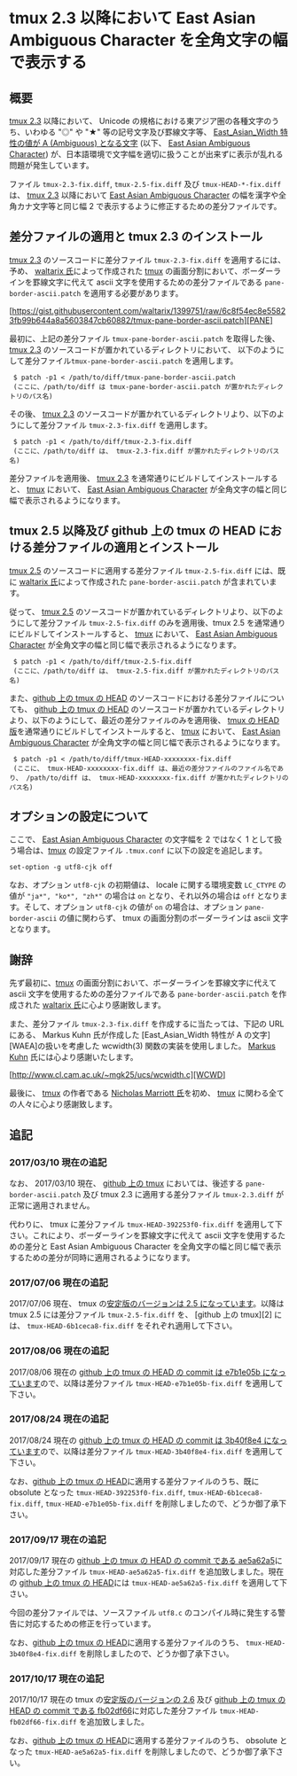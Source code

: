 # tmux 2.3 以降において East Asian Ambiguous Character を全角文字の幅で表示する

## 概要

[tmux 2.3][TMUX] 以降において、 Unicode の規格における東アジア圏の各種文字のうち、いわゆる "◎" や "★" 等の記号文字及び罫線文字等、 [East_Asian_Width 特性の値が A (Ambiguous) となる文字][EAWA] (以下、 [East Asian Ambiguous Character][EAWA]) が、日本語環境で文字幅を適切に扱うことが出来ずに表示が乱れる問題が発生しています。

ファイル ```tmux-2.3-fix.diff```, ```tmux-2.5-fix.diff``` 及び ```tmux-HEAD-*-fix.diff``` は、 [tmux 2.3][TMUX] 以降において [East Asian Ambiguous Character][EAWA] の幅を漢字や全角カナ文字等と同じ幅 2 で表示するように修正するための差分ファイルです。

## 差分ファイルの適用と tmux 2.3 のインストール

[tmux 2.3][TMUX] のソースコードに差分ファイル ```tmux-2.3-fix.diff``` を適用するには、予め、 [waltarix 氏][WALT]によって作成された [tmux][TMUX] の画面分割において、ボーダーラインを罫線文字に代えて ascii 文字を使用するための差分ファイルである ```pane-border-ascii.patch``` を適用する必要があります。 

[https://gist.githubusercontent.com/waltarix/1399751/raw/6c8f54ec8e55823fb99b644a8a5603847cb60882/tmux-pane-border-ascii.patch][PANE]

最初に、上記の差分ファイル ```tmux-pane-border-ascii.patch``` を取得した後、[tmux 2.3][TMUX] のソースコードが置かれているディレクトリにおいて、
以下のようにして差分ファイル```tmux-pane-border-ascii.patch``` を適用します。

```
 $ patch -p1 < /path/to/diff/tmux-pane-border-ascii.patch
 (ここに、/path/to/diff は tmux-pane-border-ascii.patch が置かれたディレクトリのパス名)
```

その後、 [tmux 2.3][TMUX] のソースコードが置かれているディレクトリより、以下のようにして差分ファイル ```tmux-2.3-fix.diff``` を適用します。

```
 $ patch -p1 < /path/to/diff/tmux-2.3-fix.diff
 (ここに、/path/to/diff は、 tmux-2.3-fix.diff が置かれたディレクトリのパス名)
```

差分ファイルを適用後、 [tmux 2.3][TMUX] を通常通りにビルドしてインストールすると、 [tmux][TMUX] において、 [East Asian Ambiguous Character][EAWA] が全角文字の幅と同じ幅で表示されるようになります。

## tmux 2.5 以降及び github 上の tmux の HEAD における差分ファイルの適用とインストール

[tmux 2.5][TMUX] のソースコードに適用する差分ファイル ```tmux-2.5-fix.diff``` には、既に [waltarix 氏][WALT]によって作成された ```pane-border-ascii.patch``` が含まれています。

従って、 [tmux 2.5][TMUX] のソースコードが置かれているディレクトリより、以下のようにして差分ファイル ```tmux-2.5-fix.diff``` のみを適用後、tmux 2.5 を通常通りにビルドしてインストールすると、 [tmux][TMUX] において、 [East Asian Ambiguous Character][EAWA] が全角文字の幅と同じ幅で表示されるようになります。

```
 $ patch -p1 < /path/to/diff/tmux-2.5-fix.diff
 (ここに、/path/to/diff は、 tmux-2.5-fix.diff が置かれたディレクトリのパス名)
```

また、[github 上の tmux の HEAD][TMRP] のソースコードにおける差分ファイルについても、 [github 上の tmux の HEAD][TMRP] のソースコードが置かれているディレクトリより、以下のようにして、最近の差分ファイルのみを適用後、 [tmux の HEAD 版][TMRP]を通常通りにビルドしてインストールすると、 [tmux][TMUX] において、 [East Asian Ambiguous Character][EAWA] が全角文字の幅と同じ幅で表示されるようになります。

```
 $ patch -p1 < /path/to/diff/tmux-HEAD-xxxxxxxx-fix.diff
 (ここに、 tmux-HEAD-xxxxxxxx-fix.diff は、最近の差分ファイルのファイル名であり、 /path/to/diff は、 tmux-HEAD-xxxxxxxx-fix.diff が置かれたディレクトリのパス名)
```

## オプションの設定について

ここで、 [East Asian Ambiguous Character][EAWA] の文字幅を 2 ではなく 1 として扱う場合は、[tmux][TMUX] の設定ファイル ```.tmux.conf``` に以下の設定を追記します。

```
set-option -g utf8-cjk off
```

なお、オプション ```utf8-cjk``` の初期値は、 locale に関する環境変数 ```LC_CTYPE``` の値が ```"ja*", "ko*", "zh*"``` の場合は ```on``` となり、それ以外の場合は ```off``` となります。そして、オプション ```utf8-cjk``` の値が ```on``` の場合は、オプション ```pane-border-ascii``` の値に関わらず、 tmux の画面分割のボーダーラインは ascii 文字となります。

## 謝辞

先ず最初に、[tmux][TMUX] の画面分割において、ボーダーラインを罫線文字に代えて ascii 文字を使用するための差分ファイルである ```pane-border-ascii.patch``` を作成された [waltarix 氏][WALT]に心より感謝致します。

また、差分ファイル ```tmux-2.3-fix.diff``` を作成するに当たっては、下記の URL にある、 Markus Kuhn 氏が作成した [East_Asian_Width 特性が A の文字][WAEA]の扱いを考慮した wcwidth(3) 関数の実装を使用しました。 [Markus Kuhn][DRMK] 氏には心より感謝いたします。

[http://www.cl.cam.ac.uk/~mgk25/ucs/wcwidth.c][WCWD]

最後に、 [tmux][TMUX] の作者である [Nicholas Marriott 氏][NICM]を初め、 [tmux][TMUX] に関わる全ての人々に心より感謝致します。

## 追記

### 2017/03/10 現在の追記

なお、 2017/03/10 現在、 [github 上の tmux][TMRP] においては、後述する ```pane-border-ascii.patch``` 及び tmux 2.3 に適用する差分ファイル ```tmux-2.3.diff``` が正常に適用されません。

代わりに、 tmux に差分ファイル ```tmux-HEAD-392253f0-fix.diff``` を適用して下さい。これにより、ボーダーラインを罫線文字に代えて ascii 文字を使用するための差分と East Asian Ambiguous Character を全角文字の幅と同じ幅で表示するための差分が同時に適用されるようになります。

### 2017/07/06 現在の追記

2017/07/06 現在、 tmux の[安定版のバージョンは 2.5 になっています][TM25]。以降は tmux 2.5 には差分ファイル ```tmux-2.5-fix.diff``` を、 [github 上の tmux][2] には、 ```tmux-HEAD-6b1ceca8-fix.diff``` をそれぞれ適用して下さい。

### 2017/08/06 現在の追記

2017/08/06 現在の [github 上の tmux の HEAD の commit は e7b1e05b になっています][TMRP]ので、以降は差分ファイル ```tmux-HEAD-e7b1e05b-fix.diff``` を適用して下さい。

### 2017/08/24 現在の追記

2017/08/24 現在の [github 上の tmux の HEAD の commit は 3b40f8e4 になっています][TMRP]ので、以降は差分ファイル ```tmux-HEAD-3b40f8e4-fix.diff``` を適用して下さい。

なお、[github 上の tmux の HEAD][TMRP]に適用する差分ファイルのうち、既に obsolute となった ```tmux-HEAD-392253f0-fix.diff```, ```tmux-HEAD-6b1ceca8-fix.diff```, ```tmux-HEAD-e7b1e05b-fix.diff``` を削除しましたので、どうか御了承下さい。

### 2017/09/17 現在の追記

2017/09/17 現在の [github 上の tmux の HEAD の commit である ae5a62a5][TMRP]に対応した差分ファイル ```tmux-HEAD-ae5a62a5-fix.diff``` を追加致しました。現在の [github 上の tmux の HEAD][TMRP]には ```tmux-HEAD-ae5a62a5-fix.diff``` を適用して下さい。

今回の差分ファイルでは、ソースファイル ```utf8.c``` のコンパイル時に発生する警告に対応するための修正を行っています。

なお、[github 上の tmux の HEAD][TMRP]に適用する差分ファイルのうち、 ```tmux-HEAD-3b40f8e4-fix.diff``` を削除しましたので、どうか御了承下さい。

### 2017/10/17 現在の追記

2017/10/17 現在の tmux の[安定版のバージョンの 2.6][TM26] 及び [github 上の tmux の HEAD の commit である fb02df66][TMRP]に対応した差分ファイル ```tmux-HEAD-fb02df66-fix.diff``` を追加致しました。

なお、[github 上の tmux の HEAD][TMRP]に適用する差分ファイルのうち、 obsolute となった ```tmux-HEAD-ae5a62a5-fix.diff``` を削除しましたので、どうか御了承下さい。

<!-- 外部リンク一覧 -->

[TMUX]:http://tmux.github.io/
[EAWA]:http://www.unicode.org/reports/tr11/#Ambiguous
[TMRP]:https://github.com/tmux/tmux.git
[TM25]:https://github.com/tmux/tmux/releases/download/2.5/tmux-2.5.tar.gz
[WALT]:https://github.com/waltarix
[PANE]:https://gist.githubusercontent.com/waltarix/1399751/raw/6c8f54ec8e55823fb99b644a8a5603847cb60882/tmux-pane-border-ascii.patch
[WCWD]:http://www.cl.cam.ac.uk/~mgk25/ucs/wcwidth.c
[DRMK]:http://www.cl.cam.ac.uk/~mgk25/
[NICM]:https://github.com/nicm
[TM26]:https://github.com/tmux/tmux/releases/download/2.6/tmux-2.6.tar.gz